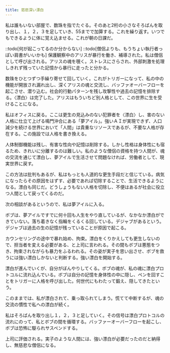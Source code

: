 ```yaml
---
title: 慈悲深い漂白
---
```


私は誰もいない部屋で、数珠を指でたぐる。そのあと2桁の小さなそろばんを取り出し、１，２，３を足していき、55までで加算する。これを繰り返す。いつでもできるように体に覚え込ませる。これが朝の日課だ。

::todo[何が起こってるのか分からない]
::todo[僧侶よりも、もうちょい執行者っぽい肩書がいいかも]
保護観察中のアリスが暴行を働き、補導された。私は僧侶として呼び出される。アリスの魂を覗く。ストレスにさらされ、外部刺激を処理しきれず残っていた記憶から暴行に走ったと分かる。

数珠をひとつずつ手繰り寄せて回していく。これがトリガーになって、私の中の機能が開放され漏れ出し、深くアリスの魂と交流し、バッファオーバーフローを起こさせ、潜り込む。社会的行動パターンを残し攻撃性や過去の記憶を排除する。〈漂白〉は完了した。アリスはもういちど別人格として、この世界に生を受けることになる。

私はオフィスに戻る。ここは更生の見込みのない犯罪者を〈漂白〉し、害のない人格に仕立て上げる鳴門沖合にある「夢アイル」。強いＡＩが実現できず、人口減少を続ける世界において「人間」は貴重なリソースであるが、不要な人格が存在する。この施設では人格を書き換える。

人体制御機能は残し、有害な性向や記憶は削除する。しかし性格は身体性にも宿るため、きれいに分離するのは難しい。私のような僧侶の資格を持つ人間が、魂の交流を通じて漂白し、夢アイルで生活させて問題なければ、労働者として、現実世界に戻す。

この方法は批判もあるが、私はもっとも人道的な更生手段だと信じている。病気になったらその原因をはずす、必要であれば切除することで、生活できるようになる。漂白も同じだ。どうしょうもない人格を切除し、不便はあるが社会に役立つ人間として戻ってくるのだ。

次の相談があるというので、私は夢アイルに入る。

ボブは、夢アイルですでに何十回も人生をやり直しているが、なかなか漂白ができていない。落ち着きなく指輪をくるくる回している。デジャブがあるという。デジャブは過去の生の記憶が残っていることが原因で起こる。

カウンセリングの途中で暴れ始め、拘束。漂白をくりかえしても更生しないので、担当者を変える必要がある、と上司に言われる。その間もボブは悪態をつき、拘束されながらも暴力をふるわれる。その姿が実子を思い出させ、ボブを救うには強い漂白しかないと判断する。強い漂白を開始する。

漂白が進んでいくが、自分がぼんやりしてくる。ボブの魂が、私の魂に漂白プロトコルに流れ込んでいる。ボブは自分の記憶を身体性の中に隠し、ペンを回すことをトリガーに人格を呼び出した。何世代にもわたって鍛え、隠してきたという。

このままでは、私が漂白されて、乗っ取られてしまう。慌てて中断するが、魂の交流の慣性で私への漂白が続く。

私はそろばんを取り出し１，２，３と足していく。その信号は漂白プロトコルの流れにのって、私とボブの間を循環する。バッファーオーバーフローを起こし、ボブは恐怖に駆られサスペンドする。

上司に評価される。実子のような人間には、強い漂白が必要だったのだと納得し、無慈悲な僧侶になる。
